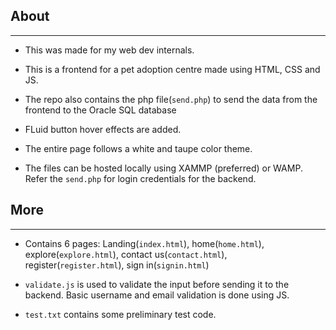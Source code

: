 ## About

---

- This was made for my web dev internals.

- This is a frontend for a pet adoption centre made using HTML, CSS and JS.

- The repo also contains the php file(`send.php`) to send the data from the frontend to the Oracle SQL database

- FLuid button hover effects are added.

- The entire page follows a white and taupe color theme.

- The files can be hosted locally using XAMMP (preferred) or WAMP. Refer the `send.php` for login credentials for the backend.

## More

---

- Contains 6 pages: Landing(`index.html`), home(`home.html`), explore(`explore.html`), contact us(`contact.html`), register(`register.html`), sign in(`signin.html`)

- `validate.js` is used to validate the input before sending it to the backend. Basic username and email validation is done using JS.

- `test.txt` contains some preliminary test code.
